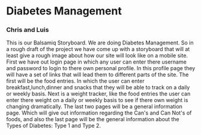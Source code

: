 <h1>Diabetes Management</h1>
<h3>Chris and Luis</h3>

This is our Balsamiq Storyboard. We are doing Diabetes Management. So in a rough draft of the project we have come up with a
storyboard that will at least give a rough image about how our site will look like on a mobile site. First we have out login page in 
which any user can enter there username and password to login to there own personal profile. In this profile page they will have
a set of links that will lead them to different parts of the site. The first will be the food entries. In which the user can enter
breakfast,lunch,dinner and snacks that they will be able to track on a daily or weekly basis. Next is a weight tracker, like the food
entries the user can enter there weight on a daily or weekly basis to see if there own weight is changing dramatically. The last two 
pages will be a general information page. Which will give out information regarding the Can's and Can Not's of foods, and also 
the last page will be the general information about the Types of Diabetes: Type 1 and Type 2.
